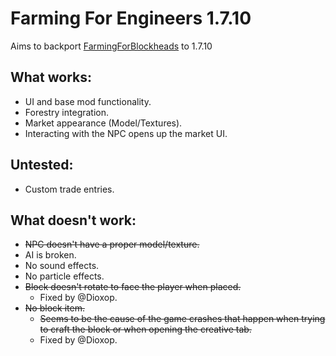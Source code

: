 # Farming For Engineers 1.7.10

Aims to backport [FarmingForBlockheads](https://www.curseforge.com/minecraft/mc-mods/farming-for-blockheads) to 1.7.10


## What works:
- UI and base mod functionality.
- Forestry integration.
- Market appearance (Model/Textures).
- Interacting with the NPC opens up the market UI.

## Untested:
- Custom trade entries.

## What doesn't work:
- ~~NPC doesn't have a proper model/texture.~~
- AI is broken.
- No sound effects.
- No particle effects.
- ~~Block doesn't rotate to face the player when placed.~~
  - Fixed by @Dioxop.
- ~~No block item.~~
  - ~~Seems to be the cause of the game crashes that happen when trying to craft the block or when opening the creative tab.~~
  - Fixed by @Dioxop.
